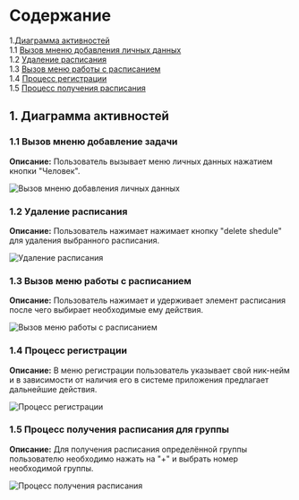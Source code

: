 # Содержание

1.[Диаграмма активностей](#1)<br>
1.1 [Вызов мненю добавления личных данных](#1.1)<br>
1.2 [Удаление расписания](#1.2)<br>
1.3 [Вызов меню работы с расписанием](#1.3)<br>
1.4 [Процесс регистрации](#1.4)<br>
1.5 [Процесс получения расписания](#1.5)<br>

## 1. Диаграмма активностей<a name="1"></a>

### 1.1 Вызов мненю добавление задачи<a name="1.1"></a>
**Описание:** Пользователь вызывает меню личных данных нажатием кнопки "Человек".

![Вызов мненю добавления личных данных](https://github.com/NightCamel/Shedule/blob/master/Diagrams/Activity/%D0%9C%D0%B5%D0%BD%D1%8E%20%D0%BB%D0%B8%D1%87%D0%BD%D1%8B%D1%85%20%D0%B4%D0%B0%D0%BD%D0%BD%D1%8B%D1%85.png)

### 1.2 Удаление расписания<a name="1.2"></a>
**Описание:** Пользователь нажимает нажимает кнопку "delete shedule" для удаления выбранного расписания.

![Удаление расписания](https://github.com/NightCamel/Shedule/blob/master/Diagrams/Activity/%D0%A3%D0%B4%D0%B0%D0%BB%D0%B5%D0%BD%D0%B8%D0%B5%20%D1%80%D0%B0%D1%81%D0%BF%D0%B8%D1%81%D0%B0%D0%BD%D0%B8%D1%8F.png)

### 1.3 Вызов меню работы с расписанием<a name="1.3"></a>
**Описание:**  Пользователь нажимает и удерживает элемент расписания после чего выбирает необходимые ему действия.

![Вызов меню работы с расписанием](https://github.com/NightCamel/Shedule/blob/master/Diagrams/Activity/%D0%9F%D1%80%D0%BE%D1%86%D0%B5%D1%81%D1%81%20%D1%80%D0%B0%D0%B1%D0%BE%D1%82%D1%8B%20%D1%81%20%D1%80%D0%B0%D1%81%D0%BF%D0%B8%D1%81%D0%B0%D0%BD%D0%B8%D0%B5%D0%BC.png)

### 1.4 Процесс регистрации<a name="1.4"></a>
**Описание:** В меню регистрации пользователь указывает свой ник-нейм и в зависимости от наличия его в системе приложения предлагает дальнейшие действия.

![Процесс регистрации](https://github.com/NightCamel/Shedule/blob/master/Diagrams/Activity/%D0%9F%D1%80%D0%BE%D1%86%D0%B5%D1%81%D1%81%20%D1%80%D0%B5%D0%B3%D0%B8%D1%81%D1%82%D1%80%D0%B0%D1%86%D0%B8%D0%B8.png)

### 1.5 Процесс получения расписания для группы<a name="1.5"></a>
**Описание:** Для получения расписания определённой группы пользователю необходимо нажать на "+" и выбрать номер необходимой группы.

![Процесс получения расписания](https://github.com/LiL-Dicky/TaskMaster/blob/master/Диаграммы/Activity/%235.png)
